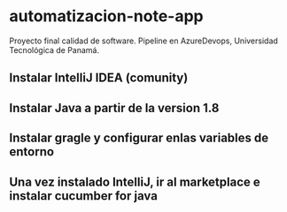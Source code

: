 # automatizacion-note-app
Proyecto final calidad de software. Pipeline en AzureDevops, Universidad Tecnológica de Panamá.

## Instalar IntelliJ IDEA (comunity)
## Instalar Java a partir de la version 1.8
## Instalar gragle y configurar enlas variables de entorno
## Una vez instalado IntelliJ, ir al marketplace e instalar cucumber for java
